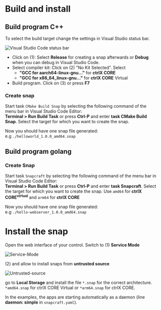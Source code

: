# Build and install

## Build program C++

To select the build target change the settings in Visual Studio status bar.

![Visual Studio Code status bar](images/vsc-state-bar.png)  

* Click on (1): Select __Release__ for creating a snap afterwards or __Debug__ when you can debug in Visual Studio Code.
* Select compiler kit: Click on (2) "No Kit Selected". Select
  * __"GCC for aarch64-linux-gnu..."__ for __ctrlX CORE__
  * __"GCC for x86_64_linux-gnu..."__ for __ctrlX CORE__ Virtual
* Build program. Click on (3) or press __F7__

### Create snap

Start task `CMake Build Snap` by selecting the following command of the menu bar in Visual Studio Code Editor:  
__Terminal > Run Build Task__  or press __Ctrl-P__ and enter __task CMake Build Snap__. Select the target for which you want to create the snap.

Now you should have one snap file generated:  
e.g `./helloworld_1.0.0_amd64.snap`

## Build program golang

### Create Snap

Start task `Snapcraft` by selecting the following command of the menu bar in Visual Studio Code Editor:  
__Terminal > Run Build Task__  or press __Ctrl-P__ and enter __task Snapcraft__. Select the target for which you want to create the snap.
Use `amd64` for __ctrlX CORE<sup>virtual</sup>__ and `arm64` for __ctrlX CORE__

Now you should have one snap file generated:  
e.g `./hello-webserver_1.0.0_amd64.snap`

# Install the snap

Open the web interface of your control. Switch to (1) __Service Mode__

![Service-Mode](images/service-mode.png)

 (2) and allow to install snaps from __untrusted source__ 
 
 ![Untrusted-source](images/untrusted-source.png) 

go to __Local Storage__ and install the file `*.snap` for the correct architecture. `*amd64.snap` for ctrlX CORE Virtual or `*arm64.snap` for ctrlX CORE.

In the examples, the apps are starting automatically as a daemon (line __daemon: simple__ in `snapcraft.yaml`).  
